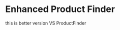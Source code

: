# Enhanced Product Finder
this is better version    VS  <a src=HosseinNaseran/ProductFinder.git>ProductFinder</a>



